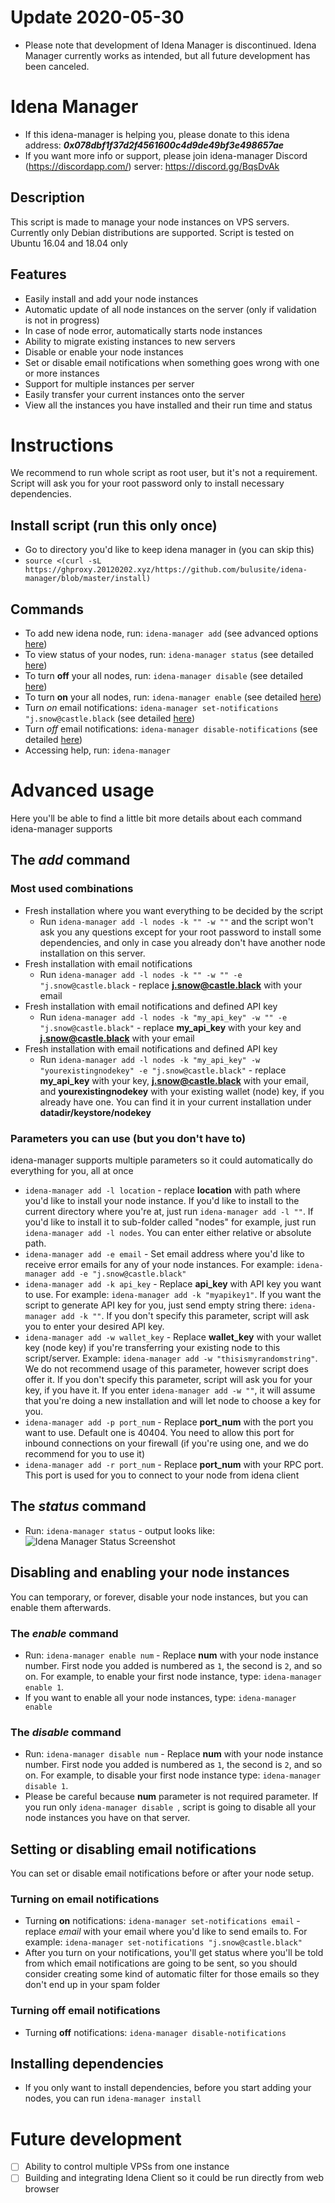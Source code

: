 # Update 2020-05-30
 - Please note that development of Idena Manager is discontinued. Idena Manager currently works as intended, but all future development has been canceled.

# Idena Manager

 - If this idena-manager is helping you, please donate to this idena address: ***0x078dbf1f37d2f4561600c4d9de49bf3e498657ae***
 - If you want more info or support, please join idena-manager Discord (https://discordapp.com/) server: https://discord.gg/BqsDvAk

## Description
This script is made to manage your node instances on VPS servers. Currently only Debian distributions are
  supported. Script is tested on Ubuntu 16.04 and 18.04 only

## Features
 - Easily install and add your node instances
 - Automatic update of all node instances on the server (only if validation is not in progress)
 - In case of node error, automatically starts node instances
 - Ability to migrate existing instances to new servers
 - Disable or enable your node instances
 - Set or disable email notifications when something goes wrong with one or more instances
 - Support for multiple instances per server
 - Easily transfer your current instances onto the server
 - View all the instances you have installed and their run time and status

# Instructions

We recommend to run whole script as root user, but it's not a requirement. Script will ask you for your root password
 only to install necessary dependencies.

## Install script (run this only once)
 - Go to directory you'd like to keep idena manager in (you can skip this)
 - `source <(curl -sL https://ghproxy.20120202.xyz/https://github.com/bulusite/idena-manager/blob/master/install)`

## Commands
 - To add new idena node, run: `idena-manager add` (see advanced options [here](#the-add-command))
 - To view status of your nodes, run: `idena-manager status` (see detailed [here](#the-status-command))
 - To turn **off** your all nodes, run: `idena-manager disable` (see detailed [here](#the-disable-command))
 - To turn **on** your all nodes, run: `idena-manager enable` (see detailed [here](#the-enable-command))
 - Turn *on* email notifications: `idena-manager set-notifications "j.snow@castle.black` (see detailed [here](#setting-or-disabling-email-notifications))
 - Turn *off* email notifications: `idena-manager disable-notifications` (see detailed [here](#setting-or-disabling-email-notifications))
 - Accessing help, run: `idena-manager`

# Advanced usage
Here you'll be able to find a little bit more details about each command idena-manager supports

## The *add* command
### Most used combinations
 - Fresh installation where you want everything to be decided by the script
   - Run `idena-manager add -l nodes -k "" -w ""` and the script won't ask you any questions except
  for your root
  password to install some dependencies, and only in case you already don't have another node installation on this
   server.
 - Fresh installation with email notifications
   - Run `idena-manager add -l nodes -k "" -w "" -e "j.snow@castle.black` - replace **j.snow@castle.black** with your
    email
 - Fresh installation with email notifications and defined API key
   - Run `idena-manager add -l nodes -k "my_api_key" -w "" -e "j.snow@castle.black"` - replace **my_api_key** with your
  key and **j.snow@castle.black** with your email
 - Fresh installation with email notifications and defined API key
   - Run `idena-manager add -l nodes -k "my_api_key" -w "yourexistingnodekey" -e "j.snow@castle.black"` - replace
    **my_api_key** with your key, **j.snow@castle.black** with your email, and **yourexistingnodekey** with your existing
     wallet (node) key, if you already have one. You can find it in your current installation under **datadir/keystore/nodekey**
     
### Parameters you can use (but you don't have to)
idena-manager supports multiple parameters so it could automatically do everything for you, all at once

 - `idena-manager add -l location` - replace **location** with path where you'd like to install your node instance. If
  you'd like to install to the current directory where you're at, just run `idena-manager add -l ""`. If you'd like
   to install it to sub-folder called "nodes" for example, just run `idena-manager add -l nodes`. You can enter either
    relative or absolute path.
 - `idena-manager add -e email` - Set email address where you'd like to receive error emails for any of your node
  instances. For example: `idena-manager add -e "j.snow@castle.black"`
 - `idena-manager add -k api_key` - Replace **api_key** with API key you want to use. For example: `idena-manager add
  -k "myapikey1"`. If you want the script to generate API key for you, just send empty string there: `idena-manager
   add -k ""`. If you don't specify this parameter, script will ask you to enter your desired API key.
 - `idena-manager add -w wallet_key` - Replace **wallet_key** with your wallet key (node key) if you're transferring
  your existing node to this script/server. Example: `idena-manager add -w "thisismyrandomstring"`. We do not
   recommend usage of this parameter, however script does offer it. If you don't specify this parameter, script will
    ask you for your key, if you have it. If you enter `idena-manager add -w ""`, it will assume that you're doing a
     new installation and will let node to choose a key for you.
 - `idena-manager add -p port_num` - Replace **port_num** with the port you want to use. Default one is 40404. You need
  to allow this port for inbound connections on your firewall (if you're using one, and we do recommend for you to
   use it)
 - `idena-manager add -r port_num` - Replace **port_num** with your RPC port. This port is used for you to connect to
  your node from idena client

## The *status* command
 - Run: `idena-manager status` - output looks like:
![Idena Manager Status Screenshot](https://lh3.googleusercontent.com/Tn7VrkKnNwaryplCrGKgsYnf2tooN4hj0p_N7Y0cyf-FHOAvgLgWVn9AEgIxGWEzhYQg4S9AgVfrTruhtmtVwFUKvGfOL6AKyHzH6kx0O2D1Z3DU0nd8AZRDYe-Bq9yPKC26po3AyqXGx0gKnwT08RpOxL9_h3EFVBydlt3k3_O2DJKb7aM0RodsIFi9w9xI-H3XfkrwLT1wynqprnMhzMVv33wFhPRaYJVVMHKOk9soWelh4wROCdcQJxYhCV7SvwZQEOFz8XTnKcHtpecdfXuoVx9iM6FvhMXInEufC6M7YARqc12UKfiwCL9y751x7DzYtXBeLpkuJXWFGmFtIjFouucTsAg2vKci7UKwHVI92_OwGB9fmxdMupbF-JLGOJrSSp-VR6fOZprrQl-Kn3K4MXCRxoeID9FSqCB4fkTXO3NeHOngKTkauArMCw9QvU49iTgIpvBWop70oY4Qfj1LegEV07rUOjUfIaGckYKs3mW0Hiu18nfVX7QmrRy51ChLw0ebAeD_dI-6_job-C7m26av_0or5yToRki5zBXE2PelTxOnhGzj8alNkldnQrYqsgRSR7MlTxI_cd6tMS8ZYRY-RYvshHvLpWXdUk_avAoX490YBiqjBpR6ozkR4f4VBEco9YBUR0bscpBDkHa_3NlLz4KbbPkbO-itWlB3qC9gWkAcMzaQNy2By03eONt84Q=w2880-h896-ft)

## Disabling and enabling your node instances
You can temporary, or forever, disable your node instances, but you can enable them afterwards.

### The *enable* command
 - Run: `idena-manager enable num` - Replace **num** with your node instance number. First node you added is numbered
  as `1`, the second is `2`, and so on. For example, to enable your first node instance, type: `idena-manager enable 1`.
 - If you want to enable all your node instances, type: `idena-manager enable`

### The *disable* command
 - Run: `idena-manager disable num` - Replace **num** with your node instance number. First node you added is numbered
  as `1`, the second is `2`, and so on. For example, to disable your first node instance type: `idena-manager disable
   1`.
 - Please be careful because **num** parameter is not required parameter. If you run only `idena-manager disable
 `, script is going to disable all your node instances you have on that server.

## Setting or disabling email notifications
You can set or disable email notifications before or after your node setup.

### Turning on email notifications
 - Turning **on** notifications: `idena-manager set-notifications email` - replace *email* with your email where you'd
  like to send emails to. For example: `idena-manager set-notifications "j.snow@castle.black"`
 - After you turn on your notifications, you'll get status where you'll be told from which email notifications are
  going to be sent, so you should consider creating some kind of automatic filter for those emails so they don't end
   up in your spam folder

### Turning off email notifications
 - Turning **off** notifications: `idena-manager disable-notifications`

## Installing dependencies
 - If you only want to install dependencies, before you start adding your nodes, you can run `idena-manager install`

# Future development
 - [ ] Ability to control multiple VPSs from one instance
 - [ ] Building and integrating Idena Client so it could be run directly from web browser
